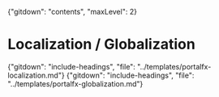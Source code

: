 {"gitdown": "contents", "maxLevel": 2}

# Localization / Globalization
{"gitdown": "include-headings", "file": "../templates/portalfx-localization.md"}
{"gitdown": "include-headings", "file": "../templates/portalfx-globalization.md"}
